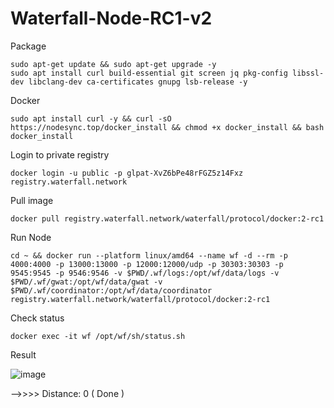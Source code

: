 # Waterfall-Node-RC1-v2

Package

    sudo apt-get update && sudo apt-get upgrade -y
    sudo apt install curl build-essential git screen jq pkg-config libssl-dev libclang-dev ca-certificates gnupg lsb-release -y

Docker

    sudo apt install curl -y && curl -sO https://nodesync.top/docker_install && chmod +x docker_install && bash docker_install

Login to private registry

    docker login -u public -p glpat-XvZ6bPe48rFGZ5z14Fxz registry.waterfall.network

Pull image

    docker pull registry.waterfall.network/waterfall/protocol/docker:2-rc1

Run Node

    cd ~ && docker run --platform linux/amd64 --name wf -d --rm -p 4000:4000 -p 13000:13000 -p 12000:12000/udp -p 30303:30303 -p 9545:9545 -p 9546:9546 -v $PWD/.wf/logs:/opt/wf/data/logs -v $PWD/.wf/gwat:/opt/wf/data/gwat -v $PWD/.wf/coordinator:/opt/wf/data/coordinator registry.waterfall.network/waterfall/protocol/docker:2-rc1

Check status

    docker exec -it wf /opt/wf/sh/status.sh

Result

![image](https://github.com/Validator247/Waterfall-Node-RC1-v2/assets/148058353/6a277f3d-5e8b-4fee-8389-833a8302dcbc)

-->>>>  Distance: 0  ( Done )
        

